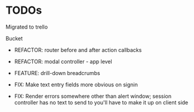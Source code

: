# TODOs
Migrated to trello

Bucket  
* REFACTOR: router before and after action callbacks
* REFACTOR: modal controller - app level

* FEATURE: drill-down breadcrumbs

* FIX: Make text entry fields more obvious on signin
* FIX: Render errors somewhere other than alert window; session controller has no text to send to you'll have to make it up on client side

